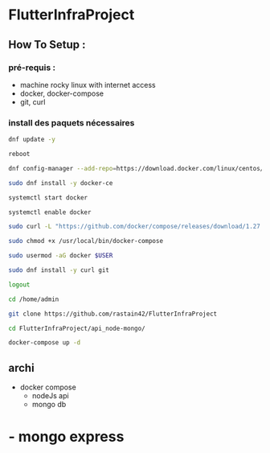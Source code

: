 # FlutterInfraProject

## How To Setup : 

### pré-requis :

- machine rocky linux with internet access
- docker, docker-compose
- git, curl

### install des paquets nécessaires

```bash
dnf update -y

reboot

dnf config-manager --add-repo=https://download.docker.com/linux/centos/docker-ce.repo

sudo dnf install -y docker-ce

systemctl start docker

systemctl enable docker

sudo curl -L "https://github.com/docker/compose/releases/download/1.27.4/docker-compose-$(uname -s)-$(uname -m)" -o /usr/local/bin/docker-compose

sudo chmod +x /usr/local/bin/docker-compose

sudo usermod -aG docker $USER

sudo dnf install -y curl git

logout
```

```bash
cd /home/admin

git clone https://github.com/rastain42/FlutterInfraProject

cd FlutterInfraProject/api_node-mongo/

docker-compose up -d

```

## archi

- docker compose
  - nodeJs api
  - mongo db
 # - mongo express
